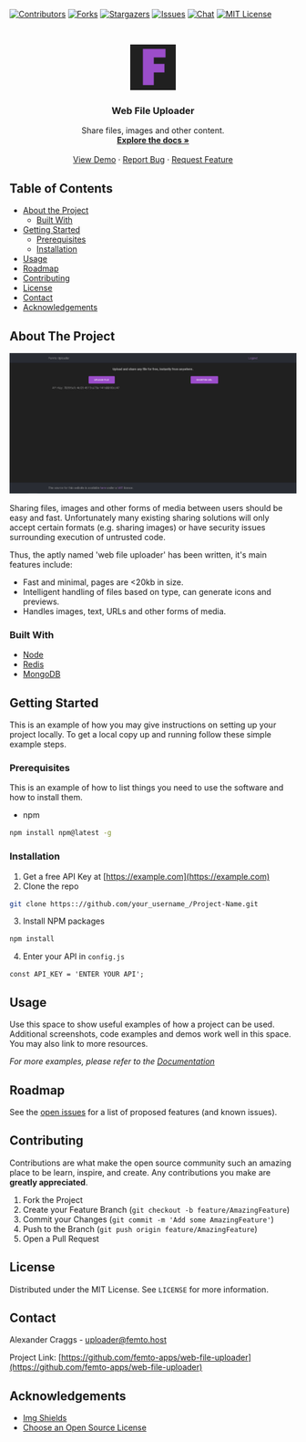 <!-- PROJECT SHIELDS -->
<!--
*** I'm using markdown "reference style" links for readability.
*** Reference links are enclosed in brackets [ ] instead of parentheses ( ).
*** See the bottom of this document for the declaration of the reference variables
*** for contributors-url, forks-url, etc. This is an optional, concise syntax you may use.
*** https://www.markdownguide.org/basic-syntax/#reference-style-links
-->
[![Contributors][contributors-shield]][contributors-url]
[![Forks][forks-shield]][forks-url]
[![Stargazers][stars-shield]][stars-url]
[![Issues][issues-shield]][issues-url]
[![Chat][chat-shield]][chat-url]
[![MIT License][license-shield]][license-url]

<!-- PROJECT LOGO -->
<br />
<p align="center">
  <a href="https://github.com/femto-apps/web-file-uploader">
    <img src="public/images/logo.png" alt="Logo" width="80" height="80">
  </a>

  <h3 align="center">Web File Uploader</h3>

  <p align="center">
    Share files, images and other content.
    <br />
    <a href="https://github.com/femto-apps/web-file-uploader"><strong>Explore the docs »</strong></a>
    <br />
    <br />
    <a href="https://v2.femto.pw">View Demo</a>
    ·
    <a href="https://github.com/femto-apps/web-file-uploader/issues">Report Bug</a>
    ·
    <a href="https://github.com/femto-apps/web-file-uploader/issues">Request Feature</a>
  </p>
</p>



<!-- TABLE OF CONTENTS -->
## Table of Contents

* [About the Project](#about-the-project)
  * [Built With](#built-with)
* [Getting Started](#getting-started)
  * [Prerequisites](#prerequisites)
  * [Installation](#installation)
* [Usage](#usage)
* [Roadmap](#roadmap)
* [Contributing](#contributing)
* [License](#license)
* [Contact](#contact)
* [Acknowledgements](#acknowledgements)



<!-- ABOUT THE PROJECT -->
## About The Project

[![Web File Uploader Screenshot][product-screenshot]](https://v2.femto.pw)

Sharing files, images and other forms of media between users should be easy and fast.  Unfortunately many existing sharing solutions will only accept certain formats (e.g. sharing images) or have security issues surrounding execution of untrusted code.

Thus, the aptly named 'web file uploader' has been written, it's main features include:

- Fast and minimal, pages are <20kb in size.
- Intelligent handling of files based on type, can generate icons and previews.
- Handles images, text, URLs and other forms of media.

### Built With

* [Node](https://nodejs.org)
* [Redis](https://redis.io/)
* [MongoDB](https://www.mongodb.com/)

<!-- GETTING STARTED -->
## Getting Started

This is an example of how you may give instructions on setting up your project locally.
To get a local copy up and running follow these simple example steps.

### Prerequisites

This is an example of how to list things you need to use the software and how to install them.
* npm
```sh
npm install npm@latest -g
```

### Installation

1. Get a free API Key at [https://example.com](https://example.com)
2. Clone the repo
```sh
git clone https:://github.com/your_username_/Project-Name.git
```
3. Install NPM packages
```sh
npm install
```
4. Enter your API in `config.js`
```JS
const API_KEY = 'ENTER YOUR API';
```



<!-- USAGE EXAMPLES -->
## Usage

Use this space to show useful examples of how a project can be used. Additional screenshots, code examples and demos work well in this space. You may also link to more resources.

_For more examples, please refer to the [Documentation](https://example.com)_



<!-- ROADMAP -->
## Roadmap

See the [open issues](https://github.com/femto-apps/web-file-uploader/issues) for a list of proposed features (and known issues).



<!-- CONTRIBUTING -->
## Contributing

Contributions are what make the open source community such an amazing place to be learn, inspire, and create. Any contributions you make are **greatly appreciated**.

1. Fork the Project
2. Create your Feature Branch (`git checkout -b feature/AmazingFeature`)
3. Commit your Changes (`git commit -m 'Add some AmazingFeature'`)
4. Push to the Branch (`git push origin feature/AmazingFeature`)
5. Open a Pull Request



<!-- LICENSE -->
## License

Distributed under the MIT License. See `LICENSE` for more information.



<!-- CONTACT -->
## Contact

Alexander Craggs - uploader@femto.host

Project Link: [https://github.com/femto-apps/web-file-uploader](https://github.com/femto-apps/web-file-uploader)



<!-- ACKNOWLEDGEMENTS -->
## Acknowledgements
* [Img Shields](https://shields.io)
* [Choose an Open Source License](https://choosealicense.com)





<!-- MARKDOWN LINKS & IMAGES -->
<!-- https://www.markdownguide.org/basic-syntax/#reference-style-links -->
[contributors-shield]: https://img.shields.io/github/contributors/femto-apps/web-file-uploader.svg?style=flat-square
[contributors-url]: https://github.com/femto-apps/web-file-uploader/graphs/contributors
[forks-shield]: https://img.shields.io/github/forks/femto-apps/web-file-uploader.svg?style=flat-square
[forks-url]: https://github.com/femto-apps/web-file-uploader/network/members
[chat-shield]: https://img.shields.io/discord/493418312714289158?style=flat-square
[chat-url]: https://femto.pw/discord
[stars-shield]: https://img.shields.io/github/stars/femto-apps/web-file-uploader.svg?style=flat-square
[stars-url]: https://github.com/femto-apps/web-file-uploader/stargazers
[issues-shield]: https://img.shields.io/github/issues/femto-apps/web-file-uploader.svg?style=flat-square
[issues-url]: https://github.com/femto-apps/web-file-uploader/issues
[license-shield]: https://img.shields.io/github/license/femto-apps/web-file-uploader.svg?style=flat-square
[license-url]: https://github.com/femto-apps/web-file-uploader/blob/master/LICENSE.txt
[product-screenshot]: public/images/screenshot.png
